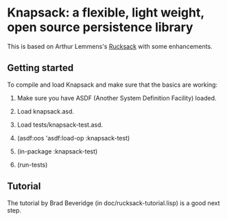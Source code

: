 # Knapsack: a flexible, light weight, open source persistence library

This is based on Arthur Lemmens's [Rucksack](http://common-lisp.net/project/rucksack/) with some enhancements.

## Getting started

To compile and load Knapsack and make sure that the basics are working:

1. Make sure you have ASDF (Another System Definition Facility) loaded.

2. Load knapsack.asd.

3. Load tests/knapsack-test.asd.

4. (asdf:oos 'asdf:load-op :knapsack-test)

5. (in-package :knapsack-test)

6. (run-tests)

## Tutorial

The tutorial by Brad Beveridge (in doc/rucksack-tutorial.lisp) is a
good next step.
